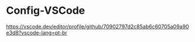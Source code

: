 # Config-VSCode

https://vscode.dev/editor/profile/github/70902797d2c85ab6c60705a09a90e3d8?vscode-lang=pt-br
